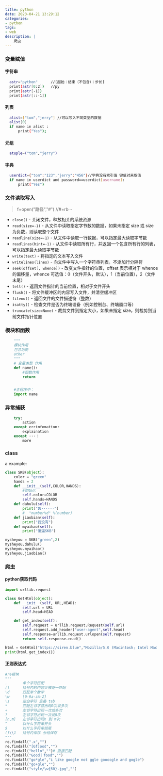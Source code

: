 ```yaml
---
title: python
date: 2023-04-21 13:29:12
categories:
- python
tags:
- web
description: |
    爬虫
---
```

### 变量赋值

#### 字符串

```bash
  astr="python"      //[起始：结束（不包含）：步长]
  print(astr[0:2])   //py 
  print(astr[-1])
  print(astr[::-1])
```

#### 列表

```bash
  alist=["tom","jerry"] //可以写入不同类型的数据
  alist[0]
  if name in alist :
      print("Yes");
```

#### 元组

```bash
  atuple=("tom","jerry") 
```

#### 字典

```bash
  userdict={"tom":"123","jerry":"456"}//字典没有索引值 键值对来取值
  if name in userdict and password==userdict[username]:
      print("Yes")
```

### 文件读取写入

>f=open("路径","#")    //#=rb···

- `close()` - 关闭文件，释放相关的系统资源
- `read(size=-1)` - 从文件中读取指定字节数的数据，如果未指定 size 或 size 为负数，则读取整个文件
- `readline(size=-1)` - 从文件中读取一行数据，可以指定最大读取字节数
- `readlines(hint=-1)` - 从文件中读取所有行，并返回一个包含所有行的列表，可以指定最大读取字节数
- `write(text)` - 将指定的文本写入文件
- `writelines(lines)` - 向文件中写入一个字符串列表，不添加行分隔符
- `seek(offset[, whence])` - 改变文件指针的位置，offset 表示相对于 whence 的偏移量，whence 可选值：0（文件开头，默认），1（当前位置），2（文件末尾）
- `tell()` - 返回文件指针的当前位置，相对于文件开头
- `flush()` - 将文件缓冲区的内容写入文件，并清空缓冲区
- `fileno()` - 返回文件的文件描述符（整数）
- `isatty()` - 检查文件是否为终端设备（例如控制台、终端窗口等）
- `truncate(size=None)` - 裁剪文件到指定大小，如果未指定 size，则裁剪到当前文件指针位置

### 模块和函数

```python
    """
    模块作用
    包含功能
    other
    """
    # 变量类型 作用
    def name():
        #函数作用 
        return 


    #主程序中：
    import name
```

### 异常捕获

```python
    try:
        action
    except errimfomation:
        explaination
    except ···：
        more 
```

### class

a example:

```python
class SKB(object):
    color = "green"
    hands = 2
    def __init__(self,COLOR,HANDS):
        #初始化
        self.color=COLOR
        self.hands=HANDS
    def dahulu(self):
        print("轰······")
        #  "number%d" %(number)
    def jiaobian(self):
        print("我没有")
    def myaihao(self):
        print("傻逼SKB")

mysheyou = SKB("green",2)
mysheyou.dahulu()
mysheyou.myaihao()
mysheyou.jiaobian()
```

### 爬虫

#### python获取代码

```python
import urllib.request  

class GetHtml(object):
    def __init__(self, URL,HEAD):  
        self.url = URL
        self.head=HEAD

    def get_index(self):
        self.request = urllib.request.Request(self.url)
        self.request.add_header("user-agent",self.head)
        self.response=urllib.request.urlopen(self.request)
        return self.response.read()

html = GetHtml("https://siren.blue","Mozilla/5.0 (Macintosh; Intel Mac OS X 10_15_7) AppleWebKit/537.36 (KHTML, like Gecko) Chrome/112.0.0.0 Safari/537.36")
print(html.get_index()) 

```

#### 正则表达式

```python
#re模块
"""
.       单个字符匹配
[]      括号内的内容会被逐一匹配
\d      匹配单个数字
\w      [0-9a-zA-Z]
\s      空白字符 空格 tab
*       匹配左邻字符出现0次或多次
+       左邻字符出现一次或多次
?       左邻字符出现一次或0次
{n,m}   左邻字符出现n 到 m次
^       以什么字符串开头
$       以什么字符串结尾
()\\1   括号内保存 分组保存
"""
re.findall(".x","")
re.findall("[Gf]ood","")
re.findall("hello","")# 直接匹配
re.findall("Good｜food","")
re.findall("go*gle","i like google not ggle goooogle and gogle")
re.findall("go+gle","")
re.findall("style/\w{60}.jpg","")
```
